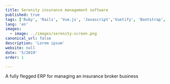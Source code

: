 ```yaml
---
title: Serenity insurance management software
published: true
tags: ['Ruby', 'Rails', 'Vue.js', 'Javascript','Vuetify', 'Bootstrap', 'HTML', 'CSS', 'AWS', 'Postgres', 'Circle-Ci', 'Jest', 'Minitest', 'Rspec']
lang: 'en'
images:
  - image: ../images/serenity-screen.png
canonical_url: false
description: 'Lorem ipsum'
website: null
date: '5/2019'
order: 1

---
```


A fully flegged ERP for managing an insurance broker business


